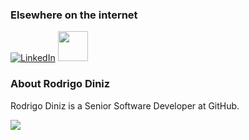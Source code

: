 ### Elsewhere on the internet

[![LinkedIn](https://user-images.githubusercontent.com/282759/84680162-4161a300-af00-11ea-912c-8f32e5cc1676.png)](https://www.linkedin.com/in/rodrigodiniz/?locale=en_US)
<img src="https://icon-library.com/images/medium-icon/medium-icon-21.jpg" width="48" height="48" /></a>

### About Rodrigo Diniz

Rodrigo Diniz is a Senior Software Developer at GitHub.

<img src="https://github-readme-stats.vercel.app/api?username=rodiniz&&show_icons=true&title_color=ffffff&icon_color=bb2acf&text_color=daf7dc&bg_color=151515">
